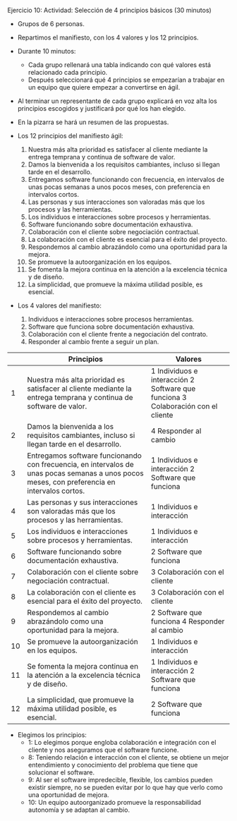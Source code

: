 Ejercicio 10:
Actividad: Selección de 4 principios básicos (30 minutos)
-	Grupos de 6 personas.
-	Repartimos el manifiesto, con los 4 valores y los 12 principios.
-	Durante 10 minutos:
    -	Cada grupo rellenará una tabla indicando con qué valores está relacionado cada principio.
    -	Después seleccionará qué 4 principios se empezarían a trabajar en un equipo que quiere empezar a convertirse en ágil.
-	Al terminar un representante de cada grupo explicará en voz alta los principios escogidos y justificará por qué los han elegido.
-	En la pizarra se hará un resumen de las propuestas.

- Los 12 principios del manifiesto ágil:  

    1.	Nuestra más alta prioridad es satisfacer al cliente mediante la entrega temprana y continua de software de valor.
    2.	Damos la bienvenida a los requisitos cambiantes, incluso si llegan tarde en el desarrollo.
    3.	Entregamos software funcionando con frecuencia, en intervalos de unas pocas semanas a unos pocos meses, con preferencia en intervalos cortos.
    4.	Las personas y sus interacciones son valoradas más que los procesos y las herramientas.
    5.	Los individuos e interacciones sobre procesos y herramientas.
    6.	Software funcionando sobre documentación exhaustiva.
    7.	Colaboración con el cliente sobre negociación contractual.
    8.	La colaboración con el cliente es esencial para el éxito del proyecto.
    9.	Respondemos al cambio abrazándolo como una oportunidad para la mejora.
    10.	Se promueve la autoorganización en los equipos.
    11.	Se fomenta la mejora continua en la atención a la excelencia técnica y de diseño.
    12.	La simplicidad, que promueve la máxima utilidad posible, es esencial. 

- Los 4 valores del manifiesto: 

    1.	Individuos e interacciones sobre procesos herramientas.
    2.	Software que funciona sobre documentación exhaustiva.
    3.	Colaboración con el cliente frente a negociación del contrato. 
    4.	Responder al cambio frente a seguir un plan. 

|           |     Principios                                                                                                                                           |     Valores                                                                                     |
|-----------|----------------------------------------------------------------------------------------------------------------------------------------------------------|-------------------------------------------------------------------------------------------------|
|     1     |     Nuestra más alta prioridad es satisfacer al cliente   mediante la entrega temprana y continua de software de valor.                                  |     1 Individuos e interacción     2 Software que funciona     3 Colaboración con el cliente    |
|     2     |     Damos la bienvenida a los requisitos cambiantes, incluso   si llegan tarde en el desarrollo.                                                         |     4 Responder al cambio                                                                       |
|     3     |     Entregamos software funcionando con frecuencia, en   intervalos de unas pocas semanas a unos pocos meses, con preferencia en   intervalos cortos.    |     1 Individuos e interacción     2 Software que funciona                                      |
|     4     |     Las personas y sus interacciones son valoradas más que los   procesos y las herramientas.                                                            |     1 Individuos e interacción                                                                  |
|     5     |     Los individuos e interacciones sobre procesos y   herramientas.                                                                                      |     1 Individuos e interacción                                                                  |
|     6     |     Software funcionando sobre documentación exhaustiva.                                                                                                 |     2 Software que funciona                                                                     |
|     7     |     Colaboración con el cliente sobre negociación contractual.                                                                                           |     3 Colaboración con el cliente                                                               |
|     8     |      La colaboración con   el cliente es esencial para el éxito del proyecto.                                                                            |     3 Colaboración con el cliente                                                               |
|     9     |     Respondemos al cambio abrazándolo como una oportunidad   para la mejora.                                                                             |     2 Software que funciona     4 Responder al cambio                                           |
|     10    |     Se promueve la autoorganización en los equipos.                                                                                                      |     1 Individuos e interacción                                                                  |
|     11    |     Se fomenta la mejora continua en la atención a la   excelencia técnica y de diseño.                                                                  |     1 Individuos e interacción     2 Software que funciona                                      |
|     12    |     La simplicidad, que promueve la máxima utilidad posible,   es esencial.                                                                              |     2 Software que funciona                                                                     |
    

- Elegimos los principios:
    - 1: Lo elegimos porque engloba colaboración e integración con el cliente y nos aseguramos que el software funcione.
    - 8: Teniendo relación e interacción con el cliente, se obtiene un mejor entendimiento y conocimiento del problema que tiene que solucionar el software.
    - 9: Al ser el software impredecible, flexible, los cambios pueden existir siempre, no se pueden evitar por lo que hay que verlo como una oportunidad de mejora.
    - 10: Un equipo autoorganizado promueve la responsabilidad autonomía y se adaptan al cambio.
